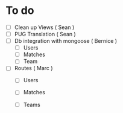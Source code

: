 # To do
- [ ] Clean up Views ( Sean ) 
- [ ] PUG Translation ( Sean ) 
- [ ] Db integration with mongoose ( Bernice )
  - [ ] Users
  - [ ] Matches
  - [ ] Team
- [ ] Routes ( Marc )
  - [ ] Users
  - [ ] Matches
  - [ ] Teams

 
